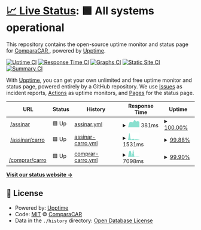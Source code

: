 # [📈 Live Status](https://Comparacar.github.io/uptime): <!--live status--> **🟩 All systems operational**

This repository contains the open-source uptime monitor and status page for [ComparaCAR ](https://comparacar.com.br), powered by [Upptime](https://github.com/upptime/upptime).

[![Uptime CI](https://github.com/Comparacar/uptime/workflows/Uptime%20CI/badge.svg)](https://github.com/Comparacar/uptime/actions?query=workflow%3A%22Uptime+CI%22)
[![Response Time CI](https://github.com/Comparacar/uptime/workflows/Response%20Time%20CI/badge.svg)](https://github.com/Comparacar/uptime/actions?query=workflow%3A%22Response+Time+CI%22)
[![Graphs CI](https://github.com/Comparacar/uptime/workflows/Graphs%20CI/badge.svg)](https://github.com/Comparacar/uptime/actions?query=workflow%3A%22Graphs+CI%22)
[![Static Site CI](https://github.com/Comparacar/uptime/workflows/Static%20Site%20CI/badge.svg)](https://github.com/Comparacar/uptime/actions?query=workflow%3A%22Static+Site+CI%22)
[![Summary CI](https://github.com/Comparacar/uptime/workflows/Summary%20CI/badge.svg)](https://github.com/Comparacar/uptime/actions?query=workflow%3A%22Summary+CI%22)

With [Upptime](https://upptime.js.org), you can get your own unlimited and free uptime monitor and status page, powered entirely by a GitHub repository. We use [Issues](https://github.com/Comparacar/uptime/issues) as incident reports, [Actions](https://github.com/Comparacar/uptime/actions) as uptime monitors, and [Pages](https://Comparacar.github.io/uptime) for the status page.

<!--start: status pages-->
<!-- This summary is generated by Upptime (https://github.com/upptime/upptime) -->
<!-- Do not edit this manually, your changes will be overwritten -->
<!-- prettier-ignore -->
| URL | Status | History | Response Time | Uptime |
| --- | ------ | ------- | ------------- | ------ |
| <img alt="" src="https://icons.duckduckgo.com/ip3/www.comparacar.com.br.ico" height="13"> [/assinar](https://www.comparacar.com.br/assinar) | 🟩 Up | [assinar.yml](https://github.com/comparacar/uptime/commits/HEAD/history/assinar.yml) | <details><summary><img alt="Response time graph" src="./graphs/assinar/response-time-week.png" height="20"> 381ms</summary><br><a href="https://Comparacar.github.io/uptime/history/assinar"><img alt="Response time 405" src="https://img.shields.io/endpoint?url=https%3A%2F%2Fraw.githubusercontent.com%2Fcomparacar%2Fuptime%2FHEAD%2Fapi%2Fassinar%2Fresponse-time.json"></a><br><a href="https://Comparacar.github.io/uptime/history/assinar"><img alt="24-hour response time 356" src="https://img.shields.io/endpoint?url=https%3A%2F%2Fraw.githubusercontent.com%2Fcomparacar%2Fuptime%2FHEAD%2Fapi%2Fassinar%2Fresponse-time-day.json"></a><br><a href="https://Comparacar.github.io/uptime/history/assinar"><img alt="7-day response time 381" src="https://img.shields.io/endpoint?url=https%3A%2F%2Fraw.githubusercontent.com%2Fcomparacar%2Fuptime%2FHEAD%2Fapi%2Fassinar%2Fresponse-time-week.json"></a><br><a href="https://Comparacar.github.io/uptime/history/assinar"><img alt="30-day response time 426" src="https://img.shields.io/endpoint?url=https%3A%2F%2Fraw.githubusercontent.com%2Fcomparacar%2Fuptime%2FHEAD%2Fapi%2Fassinar%2Fresponse-time-month.json"></a><br><a href="https://Comparacar.github.io/uptime/history/assinar"><img alt="1-year response time 405" src="https://img.shields.io/endpoint?url=https%3A%2F%2Fraw.githubusercontent.com%2Fcomparacar%2Fuptime%2FHEAD%2Fapi%2Fassinar%2Fresponse-time-year.json"></a></details> | <details><summary><a href="https://Comparacar.github.io/uptime/history/assinar">100.00%</a></summary><a href="https://Comparacar.github.io/uptime/history/assinar"><img alt="All-time uptime 100.00%" src="https://img.shields.io/endpoint?url=https%3A%2F%2Fraw.githubusercontent.com%2Fcomparacar%2Fuptime%2FHEAD%2Fapi%2Fassinar%2Fuptime.json"></a><br><a href="https://Comparacar.github.io/uptime/history/assinar"><img alt="24-hour uptime 100.00%" src="https://img.shields.io/endpoint?url=https%3A%2F%2Fraw.githubusercontent.com%2Fcomparacar%2Fuptime%2FHEAD%2Fapi%2Fassinar%2Fuptime-day.json"></a><br><a href="https://Comparacar.github.io/uptime/history/assinar"><img alt="7-day uptime 100.00%" src="https://img.shields.io/endpoint?url=https%3A%2F%2Fraw.githubusercontent.com%2Fcomparacar%2Fuptime%2FHEAD%2Fapi%2Fassinar%2Fuptime-week.json"></a><br><a href="https://Comparacar.github.io/uptime/history/assinar"><img alt="30-day uptime 100.00%" src="https://img.shields.io/endpoint?url=https%3A%2F%2Fraw.githubusercontent.com%2Fcomparacar%2Fuptime%2FHEAD%2Fapi%2Fassinar%2Fuptime-month.json"></a><br><a href="https://Comparacar.github.io/uptime/history/assinar"><img alt="1-year uptime 100.00%" src="https://img.shields.io/endpoint?url=https%3A%2F%2Fraw.githubusercontent.com%2Fcomparacar%2Fuptime%2FHEAD%2Fapi%2Fassinar%2Fuptime-year.json"></a></details>
| <img alt="" src="https://icons.duckduckgo.com/ip3/www.comparacar.com.br.ico" height="13"> [/assinar/carro](https://www.comparacar.com.br/assinar/carro) | 🟩 Up | [assinar-carro.yml](https://github.com/comparacar/uptime/commits/HEAD/history/assinar-carro.yml) | <details><summary><img alt="Response time graph" src="./graphs/assinar-carro/response-time-week.png" height="20"> 1531ms</summary><br><a href="https://Comparacar.github.io/uptime/history/assinar-carro"><img alt="Response time 2226" src="https://img.shields.io/endpoint?url=https%3A%2F%2Fraw.githubusercontent.com%2Fcomparacar%2Fuptime%2FHEAD%2Fapi%2Fassinar-carro%2Fresponse-time.json"></a><br><a href="https://Comparacar.github.io/uptime/history/assinar-carro"><img alt="24-hour response time 392" src="https://img.shields.io/endpoint?url=https%3A%2F%2Fraw.githubusercontent.com%2Fcomparacar%2Fuptime%2FHEAD%2Fapi%2Fassinar-carro%2Fresponse-time-day.json"></a><br><a href="https://Comparacar.github.io/uptime/history/assinar-carro"><img alt="7-day response time 1531" src="https://img.shields.io/endpoint?url=https%3A%2F%2Fraw.githubusercontent.com%2Fcomparacar%2Fuptime%2FHEAD%2Fapi%2Fassinar-carro%2Fresponse-time-week.json"></a><br><a href="https://Comparacar.github.io/uptime/history/assinar-carro"><img alt="30-day response time 1517" src="https://img.shields.io/endpoint?url=https%3A%2F%2Fraw.githubusercontent.com%2Fcomparacar%2Fuptime%2FHEAD%2Fapi%2Fassinar-carro%2Fresponse-time-month.json"></a><br><a href="https://Comparacar.github.io/uptime/history/assinar-carro"><img alt="1-year response time 2226" src="https://img.shields.io/endpoint?url=https%3A%2F%2Fraw.githubusercontent.com%2Fcomparacar%2Fuptime%2FHEAD%2Fapi%2Fassinar-carro%2Fresponse-time-year.json"></a></details> | <details><summary><a href="https://Comparacar.github.io/uptime/history/assinar-carro">99.88%</a></summary><a href="https://Comparacar.github.io/uptime/history/assinar-carro"><img alt="All-time uptime 99.90%" src="https://img.shields.io/endpoint?url=https%3A%2F%2Fraw.githubusercontent.com%2Fcomparacar%2Fuptime%2FHEAD%2Fapi%2Fassinar-carro%2Fuptime.json"></a><br><a href="https://Comparacar.github.io/uptime/history/assinar-carro"><img alt="24-hour uptime 100.00%" src="https://img.shields.io/endpoint?url=https%3A%2F%2Fraw.githubusercontent.com%2Fcomparacar%2Fuptime%2FHEAD%2Fapi%2Fassinar-carro%2Fuptime-day.json"></a><br><a href="https://Comparacar.github.io/uptime/history/assinar-carro"><img alt="7-day uptime 99.88%" src="https://img.shields.io/endpoint?url=https%3A%2F%2Fraw.githubusercontent.com%2Fcomparacar%2Fuptime%2FHEAD%2Fapi%2Fassinar-carro%2Fuptime-week.json"></a><br><a href="https://Comparacar.github.io/uptime/history/assinar-carro"><img alt="30-day uptime 99.97%" src="https://img.shields.io/endpoint?url=https%3A%2F%2Fraw.githubusercontent.com%2Fcomparacar%2Fuptime%2FHEAD%2Fapi%2Fassinar-carro%2Fuptime-month.json"></a><br><a href="https://Comparacar.github.io/uptime/history/assinar-carro"><img alt="1-year uptime 99.90%" src="https://img.shields.io/endpoint?url=https%3A%2F%2Fraw.githubusercontent.com%2Fcomparacar%2Fuptime%2FHEAD%2Fapi%2Fassinar-carro%2Fuptime-year.json"></a></details>
| <img alt="" src="https://icons.duckduckgo.com/ip3/www.comparacar.com.br.ico" height="13"> [/comprar/carro](https://www.comparacar.com.br/comprar/carro) | 🟩 Up | [comprar-carro.yml](https://github.com/comparacar/uptime/commits/HEAD/history/comprar-carro.yml) | <details><summary><img alt="Response time graph" src="./graphs/comprar-carro/response-time-week.png" height="20"> 7098ms</summary><br><a href="https://Comparacar.github.io/uptime/history/comprar-carro"><img alt="Response time 3876" src="https://img.shields.io/endpoint?url=https%3A%2F%2Fraw.githubusercontent.com%2Fcomparacar%2Fuptime%2FHEAD%2Fapi%2Fcomprar-carro%2Fresponse-time.json"></a><br><a href="https://Comparacar.github.io/uptime/history/comprar-carro"><img alt="24-hour response time 246" src="https://img.shields.io/endpoint?url=https%3A%2F%2Fraw.githubusercontent.com%2Fcomparacar%2Fuptime%2FHEAD%2Fapi%2Fcomprar-carro%2Fresponse-time-day.json"></a><br><a href="https://Comparacar.github.io/uptime/history/comprar-carro"><img alt="7-day response time 7098" src="https://img.shields.io/endpoint?url=https%3A%2F%2Fraw.githubusercontent.com%2Fcomparacar%2Fuptime%2FHEAD%2Fapi%2Fcomprar-carro%2Fresponse-time-week.json"></a><br><a href="https://Comparacar.github.io/uptime/history/comprar-carro"><img alt="30-day response time 5663" src="https://img.shields.io/endpoint?url=https%3A%2F%2Fraw.githubusercontent.com%2Fcomparacar%2Fuptime%2FHEAD%2Fapi%2Fcomprar-carro%2Fresponse-time-month.json"></a><br><a href="https://Comparacar.github.io/uptime/history/comprar-carro"><img alt="1-year response time 3876" src="https://img.shields.io/endpoint?url=https%3A%2F%2Fraw.githubusercontent.com%2Fcomparacar%2Fuptime%2FHEAD%2Fapi%2Fcomprar-carro%2Fresponse-time-year.json"></a></details> | <details><summary><a href="https://Comparacar.github.io/uptime/history/comprar-carro">99.90%</a></summary><a href="https://Comparacar.github.io/uptime/history/comprar-carro"><img alt="All-time uptime 99.44%" src="https://img.shields.io/endpoint?url=https%3A%2F%2Fraw.githubusercontent.com%2Fcomparacar%2Fuptime%2FHEAD%2Fapi%2Fcomprar-carro%2Fuptime.json"></a><br><a href="https://Comparacar.github.io/uptime/history/comprar-carro"><img alt="24-hour uptime 100.00%" src="https://img.shields.io/endpoint?url=https%3A%2F%2Fraw.githubusercontent.com%2Fcomparacar%2Fuptime%2FHEAD%2Fapi%2Fcomprar-carro%2Fuptime-day.json"></a><br><a href="https://Comparacar.github.io/uptime/history/comprar-carro"><img alt="7-day uptime 99.90%" src="https://img.shields.io/endpoint?url=https%3A%2F%2Fraw.githubusercontent.com%2Fcomparacar%2Fuptime%2FHEAD%2Fapi%2Fcomprar-carro%2Fuptime-week.json"></a><br><a href="https://Comparacar.github.io/uptime/history/comprar-carro"><img alt="30-day uptime 99.86%" src="https://img.shields.io/endpoint?url=https%3A%2F%2Fraw.githubusercontent.com%2Fcomparacar%2Fuptime%2FHEAD%2Fapi%2Fcomprar-carro%2Fuptime-month.json"></a><br><a href="https://Comparacar.github.io/uptime/history/comprar-carro"><img alt="1-year uptime 99.44%" src="https://img.shields.io/endpoint?url=https%3A%2F%2Fraw.githubusercontent.com%2Fcomparacar%2Fuptime%2FHEAD%2Fapi%2Fcomprar-carro%2Fuptime-year.json"></a></details>

<!--end: status pages-->

[**Visit our status website →**](https://Comparacar.github.io/uptime)

## 📄 License

- Powered by: [Upptime](https://github.com/upptime/upptime)
- Code: [MIT](./LICENSE) © [ComparaCAR ](https://comparacar.com.br)
- Data in the `./history` directory: [Open Database License](https://opendatacommons.org/licenses/odbl/1-0/)
